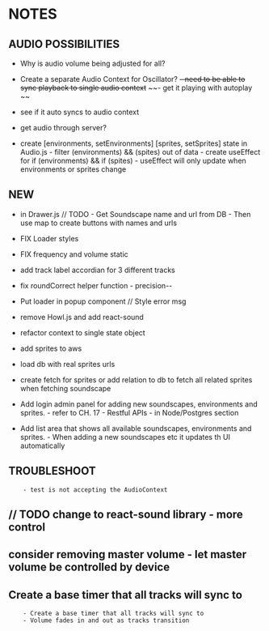 # NOTES

## AUDIO POSSIBILITIES


- Why is audio volume being adjusted for all?
- Create a separate Audio Context for Oscillator?
~~- need to be able to sync playback to single audio context~~
~~- get it playing with autoplay ~~
- see if it auto syncs to audio context

- get audio through server?

- create [environments,  setEnvironments] [sprites, setSprites] state in Audio.js
      - filter (environments) && (spites) out of data 
      - create useEffect for if (environments) && if (spites) 
      - useEffect will only update when environments or sprites change

## NEW

- in Drawer.js  // TODO - Get Soundscape name and url from DB - Then use map to create buttons with names and urls
- FIX Loader styles
- FIX frequency and volume static  

- add track label accordian for 3 different tracks
- fix roundCorrect helper function - precision--
- Put loader in popup component // Style error msg
- remove Howl.js and add react-sound
- refactor context to single state object
- add sprites to aws 
- load db with real sprites urls
- create fetch for sprites or add relation to db to fetch all related sprites when fetching soundscape

- Add login admin panel for adding new soundscapes, environments and sprites.
        - refer to CH. 17 - Restful APIs - in Node/Postgres section

- Add list area that shows all available soundscapes, environments and sprites.
        - When adding a new soundscapes etc it updates th UI automatically

## TROUBLESHOOT

        - test is not accepting the AudioContext

## // TODO change to react-sound library - more control

  
## consider removing master volume - let master volume be controlled by device

## Create a base timer that all tracks will sync to

        - Create a base timer that all tracks will sync to
        - Volume fades in and out as tracks transition

